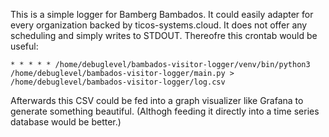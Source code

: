 This is a simple logger for Bamberg Bambados. It could easily adapter for every organization backed by ticos-systems.cloud. It does not offer any scheduling and simply writes to STDOUT. Thereofre this crontab would be useful:

```
* * * * * /home/debuglevel/bambados-visitor-logger/venv/bin/python3 /home/debuglevel/bambados-visitor-logger/main.py > /home/debuglevel/bambados-visitor-logger/log.csv
```

Afterwards this CSV could be fed into a graph visualizer like Grafana to generate something beautiful. (Althogh feeding it directly into a time series database would be better.)
